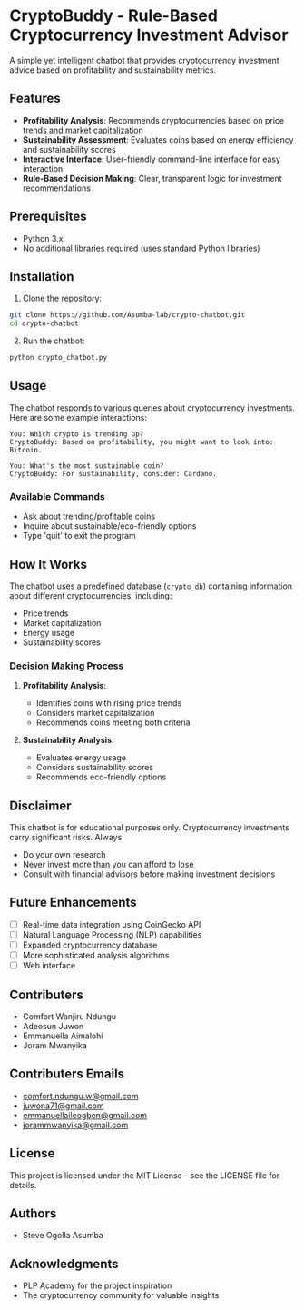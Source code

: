 # CryptoBuddy - Rule-Based Cryptocurrency Investment Advisor

A simple yet intelligent chatbot that provides cryptocurrency investment advice based on profitability and sustainability metrics.

##  Features

- **Profitability Analysis**: Recommends cryptocurrencies based on price trends and market capitalization
- **Sustainability Assessment**: Evaluates coins based on energy efficiency and sustainability scores
- **Interactive Interface**: User-friendly command-line interface for easy interaction
- **Rule-Based Decision Making**: Clear, transparent logic for investment recommendations

##  Prerequisites

- Python 3.x
- No additional libraries required (uses standard Python libraries)

##  Installation

1. Clone the repository:
```bash
git clone https://github.com/Asumba-lab/crypto-chatbot.git
cd crypto-chatbot
```

2. Run the chatbot:
```bash
python crypto_chatbot.py
```

##  Usage

The chatbot responds to various queries about cryptocurrency investments. Here are some example interactions:

```
You: Which crypto is trending up?
CryptoBuddy: Based on profitability, you might want to look into: Bitcoin.

You: What's the most sustainable coin?
CryptoBuddy: For sustainability, consider: Cardano.
```

### Available Commands
- Ask about trending/profitable coins
- Inquire about sustainable/eco-friendly options
- Type 'quit' to exit the program

##  How It Works

The chatbot uses a predefined database (`crypto_db`) containing information about different cryptocurrencies, including:
- Price trends
- Market capitalization
- Energy usage
- Sustainability scores

### Decision Making Process

1. **Profitability Analysis**:
   - Identifies coins with rising price trends
   - Considers market capitalization
   - Recommends coins meeting both criteria

2. **Sustainability Analysis**:
   - Evaluates energy usage
   - Considers sustainability scores
   - Recommends eco-friendly options

##  Disclaimer

This chatbot is for educational purposes only. Cryptocurrency investments carry significant risks. Always:
- Do your own research
- Never invest more than you can afford to lose
- Consult with financial advisors before making investment decisions

##  Future Enhancements

- [ ] Real-time data integration using CoinGecko API
- [ ] Natural Language Processing (NLP) capabilities
- [ ] Expanded cryptocurrency database
- [ ] More sophisticated analysis algorithms
- [ ] Web interface

##  Contributers

- Comfort Wanjiru Ndungu
- Adeosun Juwon
- Emmanuella Aimalohi
- Joram Mwanyika

 ##  Contributers Emails
  
- comfort.ndungu.w@gmail.com
- juwona71@gmail.com
- emmanuellaileogben@gmail.com
- jorammwanyika@gmail.com
  
##  License

This project is licensed under the MIT License - see the LICENSE file for details.

##  Authors

- Steve Ogolla Asumba 

##  Acknowledgments

- PLP Academy for the project inspiration
- The cryptocurrency community for valuable insights 
